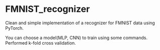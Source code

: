# FMNIST_recognizer
Clean and simple implementation of a recognizer for FMNIST data using PyTorch.

You can choose a model(MLP, CNN) to train using some commands.
Performed k-fold cross validation.
